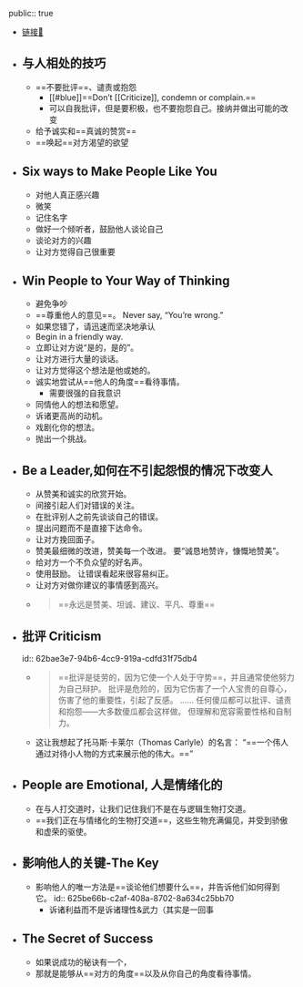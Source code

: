 public:: true

- [链接🔗](https://fs.blog/how-to-win-friends-and-influence-people/)
- ## 与人相处的技巧
	- ==不要批评==、谴责或抱怨
		- [[#blue]]==Don’t [[Criticize]], condemn or complain.==
		- 可以自我批评，但是要积极，也不要抱怨自己。接纳并做出可能的改变
	- 给予诚实和==真诚的赞赏==
	- ==唤起==对方渴望的欲望
- ## Six ways to Make People Like You
	- 对他人真正感兴趣
	- 微笑
	- 记住名字
	- 做好一个倾听者，鼓励他人谈论自己
	- 谈论对方的兴趣
	- 让对方觉得自己很重要
- ## Win People to Your Way of Thinking
	- 避免争吵
	- ==尊重他人的意见==。 Never say, “You’re wrong.”
	- 如果您错了，请迅速而坚决地承认
	- Begin in a friendly way.
	- 立即让对方说“是的，是的”。
	- 让对方进行大量的谈话。
	- 让对方觉得这个想法是他或她的。
	- 诚实地尝试从==他人的角度==看待事情。
		- 需要很强的自我意识
	- 同情他人的想法和愿望。
	- 诉诸更高尚的动机。
	- 戏剧化你的想法。
	- 抛出一个挑战。
- ## Be a Leader,如何在不引起怨恨的情况下改变人
	- 从赞美和诚实的欣赏开始。
	- 间接引起人们对错误的关注。
	- 在批评别人之前先谈谈自己的错误。
	- 提出问题而不是直接下达命令。
	- 让对方挽回面子。
	- 赞美最细微的改进，赞美每一个改进。 要“诚恳地赞许，慷慨地赞美”。
	- 给对方一个不负众望的好名声。
	- 使用鼓励。 让错误看起来很容易纠正。
	- 让对方对做你建议的事情感到高兴。
	- > ==永远是赞美、坦诚、建议、平凡、尊重==
- ## 批评 Criticism
  id:: 62bae3e7-94b6-4cc9-919a-cdfd31f75db4
	- > ==批评是徒劳的，因为它使一个人处于守势==，并且通常使他努力为自己辩护。 批评是危险的，因为它伤害了一个人宝贵的自尊心，伤害了他的重要性，引起了反感。 
	  …… 
	  任何傻瓜都可以批评、谴责和抱怨——大多数傻瓜都会这样做。 但理解和宽容需要性格和自制力。
	- 这让我想起了托马斯·卡莱尔（Thomas Carlyle）的名言：
	  “==一个伟人通过对待小人物的方式来展示他的伟大。==”
- ## People are Emotional, 人是情绪化的
	- 在与人打交道时，让我们记住我们不是在与逻辑生物打交道。
	- ==我们正在与情绪化的生物打交道==，这些生物充满偏见，并受到骄傲和虚荣的驱使。
- ## 影响他人的关键-The Key
	- 影响他人的唯一方法是==谈论他们想要什么==，并告诉他们如何得到它。
	  id:: 625be66b-c2af-408a-8702-8a634c25bb70
		- 诉诸利益而不是诉诸理性&武力（其实是一回事
- ## The Secret of Success
	- 如果说成功的秘诀有一个，
	- 那就是能够从==对方的角度==以及从你自己的角度看待事情。
